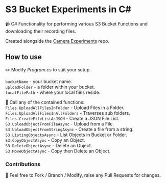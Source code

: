 # S3 Bucket Experiments in C#
📹 C# Functionality for performing various S3 Bucket Functions and downloading their recording files.

Created alongside the [Camera Experiments](https://github.com/mikeirvingweb/CameraExperiments) repo.
 
## How to use

✏️ Modify *Program.cs* to suit your setup.

`bucketName` - your bucket name.  
`uploadFolder` - a folder within your bucket.  
`localFilePath` - where your local fiels reside.

🎯 Call any of the contained functions:  
`Files.UploadAllFilesInFolder` - Upload Files in a Folder.  
`Files.UploadAllFilesInAllFolders` - Traverses sub folders.   
`Files.CreateFileListAsJSON` - Create a JSON File List.   
`S3.UploadObjectFromFileAsync` - Upload from a File.  
`S3.UploadObjectFromStringAsync` - Create a file from a string.  
`S3.ListingObjectsAsync` - List Objects in Bucket or Folder.  
`S3.CopyObjectAsync` - Copy an Object.  
`S3.DeleteObjectAsync` - Delete an Object.  
`S3.MoveObjectAsync` - Copy then Delete an Object.  

### Contributions

🍴 Feel free to Fork / Branch / Modify, raise any Pull Requests for changes.
